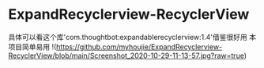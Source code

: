 # ExpandRecyclerview-RecyclerView
具体可以看这个库'com.thoughtbot:expandablerecyclerview:1.4'借鉴很好用
本项目简单易用
 !(https://github.com/myhoujie/ExpandRecyclerview-RecyclerView/blob/main/Screenshot_2020-10-29-11-13-57.jpg?raw=true)

